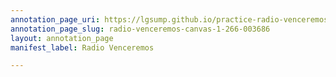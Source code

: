 ```yaml
---
annotation_page_uri: https://lgsump.github.io/practice-radio-venceremos/annotations/radio-venceremos-canvas-1-266-003686.json
annotation_page_slug: radio-venceremos-canvas-1-266-003686
layout: annotation_page
manifest_label: Radio Venceremos

---
```

